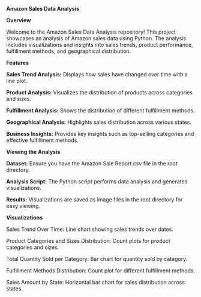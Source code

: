**Amazon Sales Data Analysis**


**Overview**

Welcome to the Amazon Sales Data Analysis repository! This project showcases an analysis of Amazon sales data using Python. The analysis includes visualizations and insights into sales trends, product performance, fulfillment methods, and geographical distribution.



**Features**

**Sales Trend Analysis:** Displays how sales have changed over time with a line plot.

**Product Analysis:** Visualizes the distribution of products across categories and sizes.

**Fulfillment Analysis:** Shows the distribution of different fulfillment methods.

**Geographical Analysis:** Highlights sales distribution across various states.

**Business Insights:** Provides key insights such as top-selling categories and effective fulfillment methods.

**Viewing the Analysis**

**Dataset:**
Ensure you have the Amazon Sale Report.csv file in the root directory.

**Analysis Script:**
The Python script performs data analysis and generates visualizations.

**Results:**
Visualizations are saved as image files in the root directory for easy viewing.



**Visualizations**

Sales Trend Over Time: Line chart showing sales trends over dates.

Product Categories and Sizes Distribution: Count plots for product categories and sizes.

Total Quantity Sold per Category: Bar chart for quantity sold by category.

Fulfillment Methods Distribution: Count plot for different fulfillment methods.

Sales Amount by State: Horizontal bar chart for sales distribution across states.
